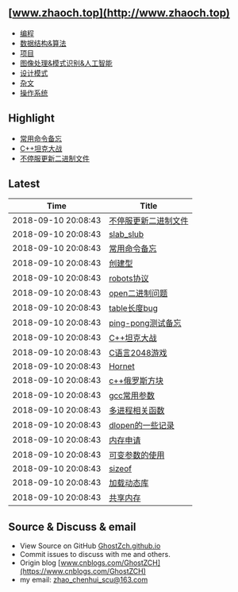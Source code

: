## [www.zhaoch.top](http://www.zhaoch.top)
+ [编程](编程)
+ [数据结构&算法](数据结构&算法)
+ [项目](项目)
+ [图像处理&模式识别&人工智能](图像处理&模式识别&人工智能)
+ [设计模式](设计模式)
+ [杂文](杂文)
+ [操作系统](操作系统)

## Highlight

+ [常用命令备忘](操作系统/linux/常用命令备忘.md)
+ [C++坦克大战](项目/C++坦克大战.md)
+ [不停服更新二进制文件](操作系统/linux/不停服更新二进制文件.md)

## Latest 

|Time|Title|
|--|--|
|2018-09-10 20:08:43|[不停服更新二进制文件](操作系统/linux/不停服更新二进制文件.md)|
|2018-09-10 20:08:43|[slab_slub](操作系统/linux/slab_slub.md)|
|2018-09-10 20:08:43|[常用命令备忘](操作系统/linux/常用命令备忘.md)|
|2018-09-10 20:08:43|[创建型](设计模式/创建型.md)|
|2018-09-10 20:08:43|[robots协议](杂文/robots协议.md)|
|2018-09-10 20:08:43|[open二进制问题](杂文/open二进制问题.md)|
|2018-09-10 20:08:43|[table长度bug](编程/lua/table长度bug.md)|
|2018-09-10 20:08:43|[ping-pong测试备忘](编程/go/ping-pong测试备忘.md)|
|2018-09-10 20:08:43|[C++坦克大战](项目/C++坦克大战.md)|
|2018-09-10 20:08:43|[C语言2048游戏](项目/C语言2048游戏.md)|
|2018-09-10 20:08:43|[Hornet](项目/Hornet.md)|
|2018-09-10 20:08:43|[c++俄罗斯方块](项目/c++俄罗斯方块.md)|
|2018-09-10 20:08:43|[gcc常用参数](编程/c_cpp/gcc常用参数.md)|
|2018-09-10 20:08:43|[多进程相关函数](编程/c_cpp/多进程相关函数.md)|
|2018-09-10 20:08:43|[dlopen的一些记录](编程/c_cpp/dlopen的一些记录.md)|
|2018-09-10 20:08:43|[内存申请](编程/c_cpp/内存申请.md)|
|2018-09-10 20:08:43|[可变参数的使用](编程/c_cpp/可变参数的使用.md)|
|2018-09-10 20:08:43|[sizeof](编程/c_cpp/sizeof.md)|
|2018-09-10 20:08:43|[加载动态库](编程/c_cpp/加载动态库.md)|
|2018-09-10 20:08:43|[共享内存](编程/c_cpp/共享内存.md)|

## Source & Discuss & email

+ View Source on GitHub [GhostZch.github.io](https://github.com/GhostZCH/GhostZch.github.io/)
+ Commit issues to discuss with me and others.
+ Origin blog [www.cnblogs.com/GhostZCH](https://www.cnblogs.com/GhostZCH)
+ my email: zhao_chenhui_scu@163.com
